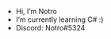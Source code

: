- Hi, I’m Notro
- I’m currently learning C# :)
- Discord: Notro#5324

<!---
NotroDev/NotroDev is a ✨ special ✨ repository because its `README.md` (this file) appears on your GitHub profile.
You can click the Preview link to take a look at your changes.
--->
